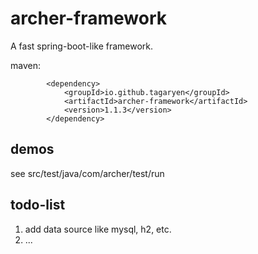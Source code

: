# archer-framework 
A fast spring-boot-like framework. 

maven:
``` maven
        <dependency>
            <groupId>io.github.tagaryen</groupId>  
            <artifactId>archer-framework</artifactId>  
            <version>1.1.3</version>  
        </dependency>  
```

## demos
see src/test/java/com/archer/test/run

## todo-list 
1. add data source like mysql, h2, etc.  
2. ...  
